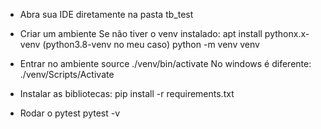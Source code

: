 - Abra sua IDE diretamente na pasta tb_test

- Criar um ambiente
    Se não tiver o venv instalado: apt install pythonx.x-venv (python3.8-venv no meu caso)
    python -m venv venv
  
- Entrar no ambiente
    source ./venv/bin/activate
    No windows é diferente:
    ./venv/Scripts/Activate
    
- Instalar as bibliotecas: 
    pip install -r requirements.txt

- Rodar o pytest
    pytest -v
